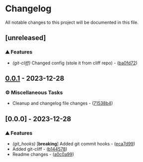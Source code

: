 # Changelog

All notable changes to this project will be documented in this file.

## [unreleased]

### ⛰️  Features

- *(git-cliff)* Changed config (stole it from cliff repo) - ([ba0fd72](https://github.com/AngryBearr/test_commit_lint/commit/ba0fd72e603d88d9a32cf2e2c214af3e2e5c1dc8))

## [0.0.1](https://github.com/AngryBearr/test_commit_lint/compare/v0.0.0..v0.0.1) - 2023-12-28

### ⚙️ Miscellaneous Tasks

- Cleanup and changelog file changes - ([71538b4](https://github.com/AngryBearr/test_commit_lint/commit/71538b4e15ebe8d09a5dd79a966aac89b9144fce))

## [0.0.0] - 2023-12-28

### ⛰️  Features

- *(git_hooks)* [**breaking**] Added git commit hooks - ([eca7d99](https://github.com/AngryBearr/test_commit_lint/commit/eca7d991897b4c22bde65ba61297543298f2bfe6))
- Added git-cliff - ([b144578](https://github.com/AngryBearr/test_commit_lint/commit/b1445788544814a5bcef194747b35e37f3f30218))
- Readme changes - ([a0c0a99](https://github.com/AngryBearr/test_commit_lint/commit/a0c0a99498e459fd8ece98ad4754bf23e15bcc9b))

<!-- generated by git-cliff -->
